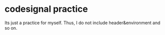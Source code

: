 # codesignal practice
Its just a practice for myself.
Thus, I do not include header&environment and so on.
